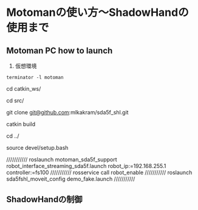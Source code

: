 # Motomanの使い方～ShadowHandの使用まで

## Motoman PC how to launch
1. 仮想環境
```
terminator -l motoman
```

cd catkin_ws/

cd src/

git clone git@github.com:mlkakram/sda5f_shl.git

catkin build

cd ../

source devel/setup.bash

///////////
roslaunch motoman_sda5f_support robot_interface_streaming_sda5f.launch robot_ip:=192.168.255.1 controller:=fs100
///////////
rosservice call robot_enable
///////////
roslaunch sda5fshl_moveit_config demo_fake.launch
///////////


## ShadowHandの制御
